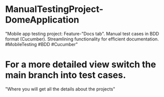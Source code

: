 # ManualTestingProject-DomeApplication
"Mobile app testing project: Feature-"Docs tab". Manual test cases in BDD format (Cucumber). Streamlining functionality for efficient documentation. #MobileTesting #BDD #Cucumber"
# For a more detailed view switch the main branch into test cases.
"Where you will get all the details about the projects"
